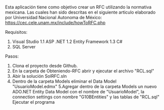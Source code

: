 Esta aplicación tiene como objetivo crear un RFC utilizando la normativa mexicana. 
Las cuales han sido descritas en el siguiente articulo elaborado por Universidad Nacional Autonoma de México:
https://cec.cele.unam.mx/include/howToRFC.php

Requisitos:
1. Visual Studio
	1.1 ASP .NET
	1.2 Entity Framework
	1.3 C#
2. SQL Server

Pasos:
1. Clona el proyecto desde Github.
2. En la carpeta de Obteniendo-RFC abrir y ejecutar el archivo "RCL.sql"
3. Abir la solución SolRFC.sln
4. Dentro de la carpeta Models eliminar el Data Model "UsuarioModel.edmx"
5.Agregar dentro de la carpeta Models un nuevo ADO.NET Entity Data Model con el nombre de "UsuarioModel", la connection settings con nombre "G10BEntities" y las tablas de "RCL.sql"
Ejecutar el programa

